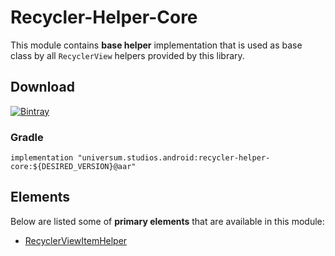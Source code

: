 Recycler-Helper-Core
===============

This module contains **base helper** implementation that is used as base class by all `RecyclerView`
helpers provided by this library.

## Download ##
[![Bintray](https://api.bintray.com/packages/universum-studios/android/universum.studios.android%3Arecycler/images/download.svg)](https://bintray.com/universum-studios/android/universum.studios.android%3Arecycler/_latestVersion)

### Gradle ###

    implementation "universum.studios.android:recycler-helper-core:${DESIRED_VERSION}@aar"

## Elements ##

Below are listed some of **primary elements** that are available in this module:

- [RecyclerViewItemHelper](https://github.com/universum-studios/android_recycler/tree/master/library-helper-core/src/main/java/universum/studios/android/recycler/helper/RecyclerViewItemHelper.java)
